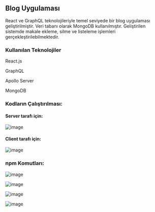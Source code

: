## Blog Uygulaması

React ve GraphQL teknolojileriyle temel seviyede bir blog uygulaması geliştirilmiştir. Veri tabanı olarak MongoDB kullanılmıştır. Geliştirilen sistemde makale ekleme, silme ve listeleme işlemleri gerçekleştirilebilmektedir.

### Kullanılan Teknolojiler
React.js

GraphQL

Apollo Server

MongoDB 

### Kodların Çalıştırılması:
#### Server tarafı için:
![image](https://user-images.githubusercontent.com/61666423/216785024-253d9f36-2b5f-424a-a8e5-b79de7240c77.png)


#### Client tarafı için:
![image](https://user-images.githubusercontent.com/61666423/216785052-615a2de6-a3b9-41fc-8fd0-f16d7b3b71f4.png)

### npm Komutları:
![image](https://user-images.githubusercontent.com/61666423/216785742-2f81c2f8-56b9-466b-bf72-e5f6f1d65830.png)

![image](https://user-images.githubusercontent.com/61666423/216785777-3dcf4c66-749d-48b4-8612-37baab0075eb.png)

![image](https://user-images.githubusercontent.com/61666423/216785802-c641bccb-2be7-400b-b648-8b5d7aca8926.png)

![image](https://user-images.githubusercontent.com/61666423/216785882-7b6adb96-c4d9-4212-b94c-25b639afbc4e.png)








 

